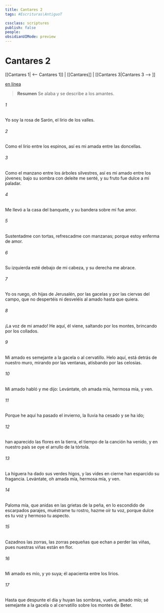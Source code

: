 ```yaml
---
title: Cantares 2
tags: #Escrituras\AntiguoT

cssclass: scriptures
publish: false
people:
obsidianUIMode: preview
---
```


# Cantares 2
[[Cantares 1| <-- Cantares 1]] | [[Cantares]] | [[Cantares 3|Cantares 3 --> ]]

[en línea](https://churchofjesuschrist.org/study/scriptures/ot/song/2?lang=spa)

> __Resumen__
Se alaba y se describe a los amantes.

###### 1 
Yo soy la rosa de Sarón,
el lirio de los valles.

###### 2 
Como el lirio entre los espinos,
así es mi amada entre las doncellas.

###### 3 
Como el manzano entre los árboles silvestres,
así es mi amado entre los jóvenes;
bajo su sombra con deleite me senté,
y su fruto fue dulce a mi paladar.

###### 4 
Me llevó a la casa del banquete,
y su bandera sobre mí fue amor.

###### 5 
Sustentadme con tortas,
refrescadme con manzanas;
porque estoy enferma de amor.

###### 6 
Su izquierda esté debajo de mi cabeza,
y su derecha me abrace.

###### 7 
Yo os ruego, oh hijas de Jerusalén,
por las gacelas y por las ciervas del campo,
que no despertéis ni desveléis al amado
hasta que quiera.

###### 8 
¡La voz de mi amado! He aquí, él viene,
saltando por los montes,
brincando por los collados.

###### 9 
Mi amado es semejante a la gacela o al cervatillo.
Helo aquí, está detrás de nuestro muro,
mirando por las ventanas,
atisbando por las celosías.

###### 10 
Mi amado habló y me dijo:
Levántate, oh amada mía, hermosa mía, y ven.

###### 11 
Porque he aquí ha pasado el invierno,
la lluvia ha cesado y se ha ido;

###### 12 
han aparecido las flores en la tierra,
el tiempo de la canción ha venido,
y en nuestro país se oye el arrullo de la tórtola.

###### 13 
La higuera ha dado sus verdes higos,
y las vides 
en
 cierne han esparcido
su fragancia.
Levántate, oh amada mía, hermosa mía, y ven.

###### 14 
Paloma mía, que anidas en las grietas de la peña,
en lo escondido de escarpados parajes,
muéstrame tu rostro, hazme oír tu voz,
porque dulce es tu voz y hermoso tu aspecto.

###### 15 
Cazadnos las zorras,
las zorras pequeñas
que echan a perder las viñas,
pues nuestras viñas están en flor.

###### 16 
Mi amado es mío, y yo suya;
él apacienta entre los lirios.

###### 17 
Hasta que despunte el día y huyan las sombras,
vuelve, amado mío;
sé semejante a la gacela o al cervatillo
sobre los montes de Beter.

